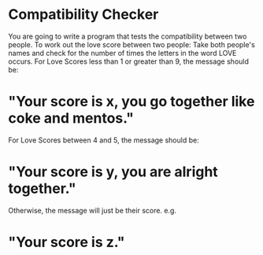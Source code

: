 # Compatibility Checker
You are going to write a program that tests the compatibility between two people.
To work out the love score between two people:
Take both people's names and check for the number of times the letters in the word LOVE occurs.
For Love Scores less than 1 or greater than 9, the message should be:
# "Your score is x, you go together like coke and mentos."
For Love Scores between 4 and 5, the message should be:
# "Your score is y, you are alright together."
Otherwise, the message will just be their score. e.g.
# "Your score is z."
